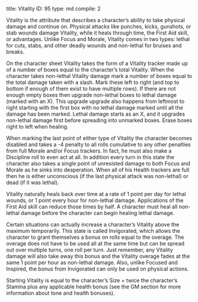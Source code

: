title:          Vitality
ID:             95
type:           md
compile:        2


Vitality is the attribute that describes a character’s ability to take physical damage and continue on. Physical attacks like punches, kicks, gunshots, or stab wounds damage Vitality, while it heals through time, the First Aid skill, or advantages. Unlike Focus and Morale, Vitality comes in two types: lethal for cuts, stabs, and other deadly wounds and non-lethal for bruises and breaks.

On the character sheet Vitality takes the form of a Vitality tracker made up of a number of boxes equal to the character’s total Vitality. When the character takes non-lethal Vitality damage mark a number of boxes equal to the total damage taken with a slash. Mark these left to right (and top to bottom if enough of them exist to have multiple rows). If there are not enough empty boxes then upgrade non-lethal boxes to lethal damage (marked with an X). This upgrade upgrade also happens from leftmost to right starting with the first box with no lethal damage marked until all the damage has been marked. Lethal damage starts as an X, and it upgrades non-lethal damage first before spreading into unmarked boxes. Erase boxes right to left when healing.

When marking the last point of either type of Vitality the character becomes disabled and takes a -4 penalty to all rolls cumulative to any other penalties from full Morale and/or Focus trackers. In fact, he must also make a Discipline roll to even act at all. In addition every turn in this state the character also takes a single point of unresisted damage to both Focus and Morale as he sinks into desperation. When all of his Health trackers are full then he is either unconscious (if the last physical attack was non-lethal) or dead (if it was lethal).

Vitality naturally heals back over time at a rate of 1 point per day for lethal wounds, or 1 point every hour for non-lethal damage. Applications of the First Aid skill can reduce those times by half. A character must heal all non-lethal damage before the character can begin healing lethal damage.

Certain situations can actually increase a character’s Vitality above the maximum temporarily. This state is called Invigorated, which allows the character to grant themselves a bonus on rolls equal to the overage. The overage does not have to be used all at the same time but can be spread out over multiple turns, one roll per turn. Just remember, any Vitality damage will also take away this bonus and the Vitality overage fades at the same 1 point per hour as non-lethal damage. Also, unlike Focused and Inspired, the bonus from Invigorated can only be used on physical actions.

Starting Vitality is equal to the character’s Size + twice the character’s Stamina plus any applicable health bonus (see the GM section for more information about tone and health bonuses).